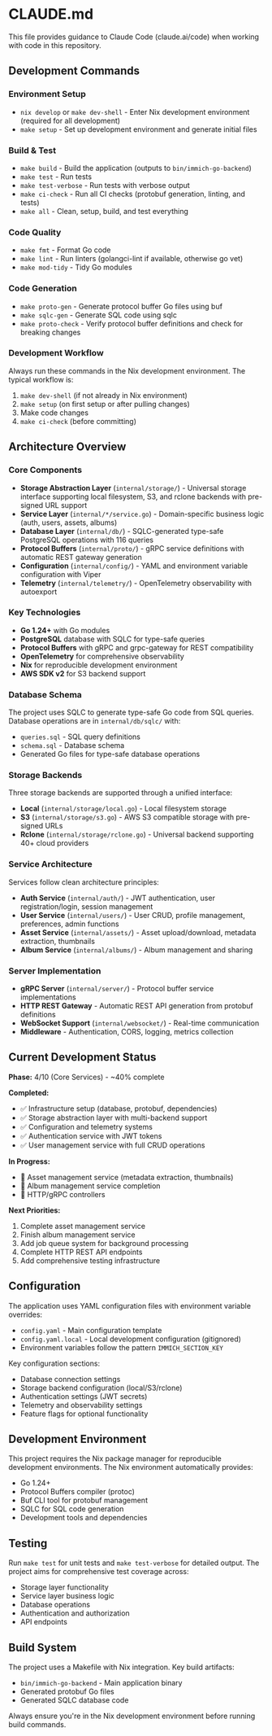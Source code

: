 # CLAUDE.md

This file provides guidance to Claude Code (claude.ai/code) when working with code in this repository.

## Development Commands

### Environment Setup
- `nix develop` or `make dev-shell` - Enter Nix development environment (required for all development)
- `make setup` - Set up development environment and generate initial files

### Build & Test
- `make build` - Build the application (outputs to `bin/immich-go-backend`)
- `make test` - Run tests
- `make test-verbose` - Run tests with verbose output
- `make ci-check` - Run all CI checks (protobuf generation, linting, and tests)
- `make all` - Clean, setup, build, and test everything

### Code Quality
- `make fmt` - Format Go code
- `make lint` - Run linters (golangci-lint if available, otherwise go vet)
- `make mod-tidy` - Tidy Go modules

### Code Generation
- `make proto-gen` - Generate protocol buffer Go files using buf
- `make sqlc-gen` - Generate SQL code using sqlc
- `make proto-check` - Verify protocol buffer definitions and check for breaking changes

### Development Workflow
Always run these commands in the Nix development environment. The typical workflow is:
1. `make dev-shell` (if not already in Nix environment)
2. `make setup` (on first setup or after pulling changes)
3. Make code changes
4. `make ci-check` (before committing)

## Architecture Overview

### Core Components
- **Storage Abstraction Layer** (`internal/storage/`) - Universal storage interface supporting local filesystem, S3, and rclone backends with pre-signed URL support
- **Service Layer** (`internal/*/service.go`) - Domain-specific business logic (auth, users, assets, albums)
- **Database Layer** (`internal/db/`) - SQLC-generated type-safe PostgreSQL operations with 116 queries
- **Protocol Buffers** (`internal/proto/`) - gRPC service definitions with automatic REST gateway generation
- **Configuration** (`internal/config/`) - YAML and environment variable configuration with Viper
- **Telemetry** (`internal/telemetry/`) - OpenTelemetry observability with autoexport

### Key Technologies
- **Go 1.24+** with Go modules
- **PostgreSQL** database with SQLC for type-safe queries
- **Protocol Buffers** with gRPC and grpc-gateway for REST compatibility
- **OpenTelemetry** for comprehensive observability
- **Nix** for reproducible development environment
- **AWS SDK v2** for S3 backend support

### Database Schema
The project uses SQLC to generate type-safe Go code from SQL queries. Database operations are in `internal/db/sqlc/` with:
- `queries.sql` - SQL query definitions
- `schema.sql` - Database schema
- Generated Go files for type-safe database operations

### Storage Backends
Three storage backends are supported through a unified interface:
- **Local** (`internal/storage/local.go`) - Local filesystem storage
- **S3** (`internal/storage/s3.go`) - AWS S3 compatible storage with pre-signed URLs
- **Rclone** (`internal/storage/rclone.go`) - Universal backend supporting 40+ cloud providers

### Service Architecture
Services follow clean architecture principles:
- **Auth Service** (`internal/auth/`) - JWT authentication, user registration/login, session management
- **User Service** (`internal/users/`) - User CRUD, profile management, preferences, admin functions
- **Asset Service** (`internal/assets/`) - Asset upload/download, metadata extraction, thumbnails
- **Album Service** (`internal/albums/`) - Album management and sharing

### Server Implementation
- **gRPC Server** (`internal/server/`) - Protocol buffer service implementations
- **HTTP REST Gateway** - Automatic REST API generation from protobuf definitions
- **WebSocket Support** (`internal/websocket/`) - Real-time communication
- **Middleware** - Authentication, CORS, logging, metrics collection

## Current Development Status

**Phase:** 4/10 (Core Services) - ~40% complete

**Completed:**
- ✅ Infrastructure setup (database, protobuf, dependencies)
- ✅ Storage abstraction layer with multi-backend support
- ✅ Configuration and telemetry systems
- ✅ Authentication service with JWT tokens
- ✅ User management service with full CRUD operations

**In Progress:**
- 🔄 Asset management service (metadata extraction, thumbnails)
- 🔄 Album management service completion
- 🔄 HTTP/gRPC controllers

**Next Priorities:**
1. Complete asset management service
2. Finish album management service
3. Add job queue system for background processing
4. Complete HTTP REST API endpoints
5. Add comprehensive testing infrastructure

## Configuration

The application uses YAML configuration files with environment variable overrides:
- `config.yaml` - Main configuration template
- `config.yaml.local` - Local development configuration (gitignored)
- Environment variables follow the pattern `IMMICH_SECTION_KEY`

Key configuration sections:
- Database connection settings
- Storage backend configuration (local/S3/rclone)
- Authentication settings (JWT secrets)
- Telemetry and observability settings
- Feature flags for optional functionality

## Development Environment

This project requires the Nix package manager for reproducible development environments. The Nix environment automatically provides:
- Go 1.24+
- Protocol Buffers compiler (protoc)
- Buf CLI tool for protobuf management
- SQLC for SQL code generation
- Development tools and dependencies

## Testing

Run `make test` for unit tests and `make test-verbose` for detailed output. The project aims for comprehensive test coverage across:
- Storage layer functionality
- Service layer business logic
- Database operations
- Authentication and authorization
- API endpoints

## Build System

The project uses a Makefile with Nix integration. Key build artifacts:
- `bin/immich-go-backend` - Main application binary
- Generated protobuf Go files
- Generated SQLC database code

Always ensure you're in the Nix development environment before running build commands.
